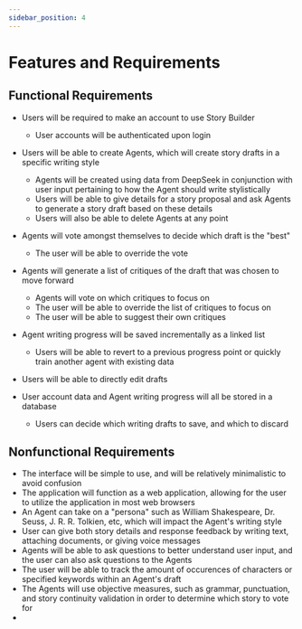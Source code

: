 ```yaml
---
sidebar_position: 4
---
```


# Features and Requirements

## Functional Requirements

- Users will be required to make an account to use Story Builder
  - User accounts will be authenticated upon login
    
- Users will be able to create Agents, which will create story drafts in a specific writing style
  - Agents will be created using data from DeepSeek in conjunction with user input pertaining to how the Agent should write stylistically
  - Users will be able to give details for a story proposal and ask Agents to generate a story draft based on these details
  - Users will also be able to delete Agents at any point
    
- Agents will vote amongst themselves to decide which draft is the "best"
  - The user will be able to override the vote

- Agents will generate a list of critiques of the draft that was chosen to move forward
  - Agents will vote on which critiques to focus on
  - The user will be able to override the list of critiques to focus on
  - The user will be able to suggest their own critiques

- Agent writing progress will be saved incrementally as a linked list
  - Users will be able to revert to a previous progress point or quickly train another agent with existing data

- Users will be able to directly edit drafts

- User account data and Agent writing progress will all be stored in a database
  - Users can decide which writing drafts to save, and which to discard  

## Nonfunctional Requirements

- The interface will be simple to use, and will be relatively minimalistic to avoid confusion
- The application will function as a web application, allowing for the user to utilize the application in most web browsers
- An Agent can take on a "persona" such as William Shakespeare, Dr. Seuss, J. R. R. Tolkien, etc, which will impact the Agent's writing style
- User can give both story details and response feedback by writing text, attaching documents, or giving voice messages
- Agents will be able to ask questions to better understand user input, and the user can also ask questions to the Agents
- The user will be able to track the amount of occurences of characters or specified keywords within an Agent's draft
- The Agents will use objective measures, such as grammar, punctuation, and story continuity validation in order to determine which story to vote for
- 
